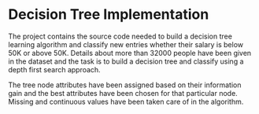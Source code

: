 # Decision Tree Implementation

The project contains the source code needed to build a decision tree learning algorithm and classify new entries whether their salary is below 50K or above 50K. Details about more than 32000 people have been given in the dataset and the task is to build a decision tree and classify using a depth first search approach. 

The tree node attributes have been assigned based on their information gain and the best attributes have been chosen for that particular node. Missing and continuous values have been taken care of in the algorithm.
